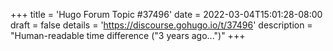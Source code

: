 +++
title = 'Hugo Forum Topic #37496'
date = 2022-03-04T15:01:28-08:00
draft = false
details = 'https://discourse.gohugo.io/t/37496'
description = "Human-readable time difference ("3 years ago...")"
+++
